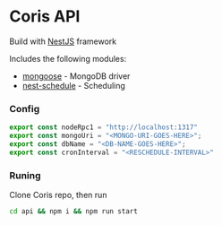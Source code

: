 # Coris API

Build with [NestJS](https://www.npmjs.com/package/@nestjs/core) framework

Includes the following modules:

- [mongoose](https://www.npmjs.com/package/mongoose) - MongoDB driver
- [nest-schedule](https://www.npmjs.com/package/nest-schedule) - Scheduling

### Config

```TypeScript
export const nodeRpc1 = "http://localhost:1317"
export const mongoUri = "<MONGO-URI-GOES-HERE>";
export const dbName = "<DB-NAME-GOES-HERE>";
export const cronInterval = "<RESCHEDULE-INTERVAL>"
```

### Runing 

Clone Coris repo, then run

```bash
cd api && npm i && npm run start
```